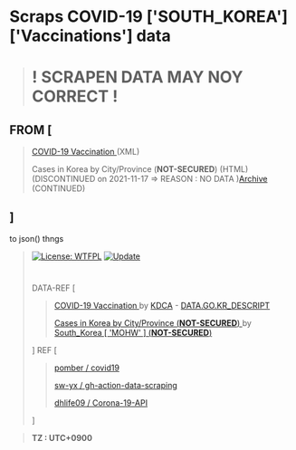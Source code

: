 # Scraps COVID-19 ['SOUTH_KOREA']\[\'Vaccinations\'<!-- ,'Cases' -->\] data
> # ! SCRAPEN DATA MAY NOY CORRECT !
## FROM \[
> [ COVID-19 Vaccination ](https://nip.kdca.go.kr/irgd/cov19stats.do) (XML)
> 
> Cases in Korea by City/Province (**NOT-SECURED**) (HTML) (DISCONTINUED on 2021-11-17 => REASON : NO DATA )[Archive](https://web.archive.org/web/20211116205419/http://ncov.mohw.go.kr/en/bdBoardList.do?brdId=16&brdGubun=162&dataGubun=&ncvContSeq=&contSeq=&board_id=&gubun=) (CONTINUED)
> 
## \]
to json() thngs
> [![License: WTFPL](https://img.shields.io/badge/License-WTFPL-brightgreen.svg)](http://www.wtfpl.net/about/)
> [![Update](https://github.com/TaYaKi71751/gh-action-data-scraping/actions/workflows/update.yml/badge.svg)](https://github.com/TaYaKi71751/gh-action-data-scraping/actions/workflows/update.yml)
> #
> DATA-REF \[
>> [ COVID-19 Vaccination ](https://nip.kdca.go.kr/irgd/cov19stats.do?list=all) by [KDCA](https://kdca.go.kr) - [ DATA.GO.KR_DESCRIPT ](https://www.data.go.kr/data/15078166/openapi.do)
>> 
>>  [ Cases in Korea by City/Province (**NOT-SECURED**) ](http://ncov.mohw.go.kr/en/bdBoardList.do?brdGubun=162) 
>> by [ South_Korea \[ 'MOHW' \] (**NOT-SECURED**) ](http://mohw.go.kr/eng/)
> 
> \] REF \[
>> 
>> [ pomber / covid19 ](https://github.com/pomber/covid19)
>> 
>> [ sw-yx / gh-action-data-scraping ](https://github.com/sw-yx/gh-action-data-scraping)
>> 
>> [ dhlife09 / Corona-19-API ](https://github.com/dhlife09/Corona-19-API)
>> 
> \]

> 
> **TZ : UTC+0900**
